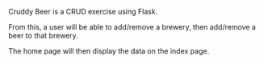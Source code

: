Cruddy Beer is a CRUD exercise using Flask.

From this, a user will be able to add/remove a brewery, then add/remove a beer to that brewery.

The home page will then display the data on the index page.